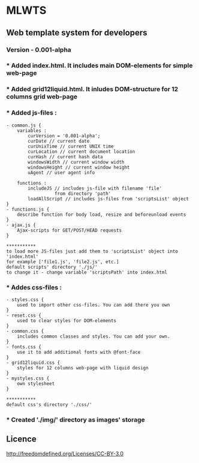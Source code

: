 MLWTS
=============
Web template system for developers
-------


### Version - 0.001-alpha
### * Added index.html. It includes main DOM-elements for simple web-page

### * Added grid12liquid.html. It inludes DOM-structure for 12 columns grid web-page

### * Added js-files :
 	- common.js {
		variables :
			curVersion = '0.001-alpha';
			curDate // current date
			curUnixTime // current UNIX time
			curLocation // current document location
			curHash // current hash data
			windowsWidth // current window width
			windowsHeight // current window height
			uAgent // user agent info

		functions :
			includeJS // includes js-file with filename 'file' 
					  from directory 'path'
			loadAllScript // includes js-files from 'scriptsList' object
	}
	- functions.js {
		describe function for body load, resize and beforeunload events
	}
	- ajax.js {
		Ajax-scripts for GET/POST/HEAD requests
	}

	***********
	to load more JS-files just add them to 'scriptsList' object into 'index.html'
	for example ['file1.js', 'file2.js', etc.]
	default scripts' directory './js/'
	to change it - change variable 'scriptsPath' into index.html

### * Addes css-files :
	- styles.css {
		used to import other css-files. You can add there you own
	}
	- reset.css {
		used to clear styles for DOM-elements
	}
	- common.css {
		includes common classes and styles. You can add your own.
	}
	- fonts.css {
		use it to add additional fonts with @font-face
	}
	- grid12liquid.css {
		styles for 12 columns web-page with liquid design
	}
	- mystyles.css {
		own stylesheet
	}

	***********
	default css's directory './css/'

### * Created './img/' directory as images' storage

Licence
-------

http://freedomdefined.org/Licenses/CC-BY-3.0
